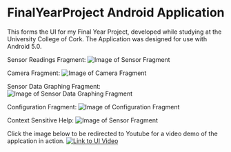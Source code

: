 FinalYearProject Android Application
====================================

This forms the UI for my Final Year Project, developed while studying at the University College of Cork. The Application was designed for use with Android 5.0. 

Sensor Readings Fragment:
![Image of Sensor Fragment](https://raw.githubusercontent.com/kpmmmurphy/FYP-Android-App/master/images/device-2015-03-12-113222.png)

Camera Fragment:
![Image of Camera Fragment](https://raw.githubusercontent.com/kpmmmurphy/FYP-Android-App/master/images/device-2015-03-12-113513.png)

Sensor Data Graphing Fragment:
![Image of Sensor Data Graphing Fragment](https://raw.githubusercontent.com/kpmmmurphy/FYP-Android-App/master/images/device-2015-03-12-113535.png)

Configuration Fragment:
![Image of Configuration Fragment](https://raw.githubusercontent.com/kpmmmurphy/FYP-Android-App/master/images/device-2015-03-12-113758.png)

Context Sensitive Help:
![Image of Sensor Fragment](https://raw.githubusercontent.com/kpmmmurphy/FYP-Android-App/master/images/device-2015-03-12-113449.png)

Click the image below to be redirected to Youtube for a video demo of the applcation in action. 
[![Link to UI Video](http://img.youtube.com/vi/qXvZ5G-ph1w/0.jpg)](http://www.youtube.com/watch?v=qXvZ5G-ph1w)




